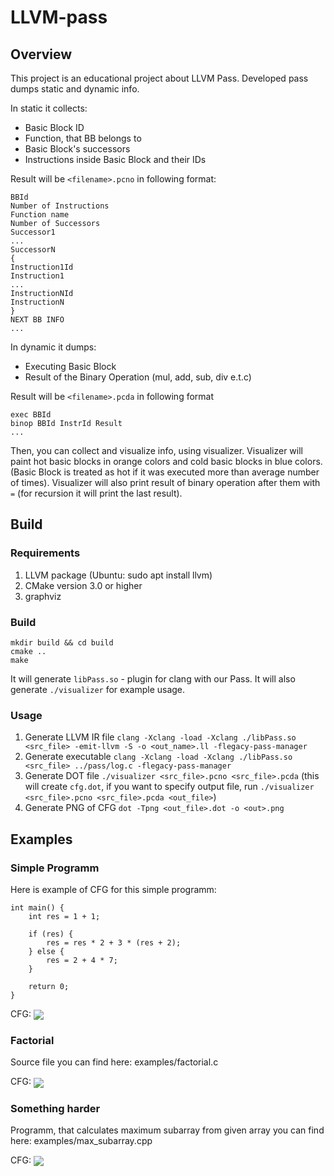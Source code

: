# LLVM-pass
## Overview
This project is an educational project about LLVM Pass. Developed pass dumps static and dynamic info.

In static it collects:
  - Basic Block ID
  - Function, that BB belongs to
  - Basic Block's successors
  - Instructions inside Basic Block and their IDs

Result will be `<filename>.pcno` in following format:
```
BBId
Number of Instructions
Function name
Number of Successors
Successor1
...
SuccessorN
{
Instruction1Id
Instruction1
...
InstructionNId
InstructionN
}
NEXT BB INFO
...
```

In dynamic it dumps:
  - Executing Basic Block
  - Result of the Binary Operation (mul, add, sub, div e.t.c)

Result will be `<filename>.pcda` in following format
```
exec BBId
binop BBId InstrId Result
...
```

Then, you can collect and visualize info, using visualizer. Visualizer will paint hot basic blocks in orange colors and cold basic blocks in blue colors. (Basic Block is treated as hot if it was executed more than average number of times). Visualizer will also print result of binary operation after them with `=` (for recursion it will print the last result).

## Build

### Requirements
1. LLVM package (Ubuntu: sudo apt install llvm)
2. CMake version 3.0 or higher
3. graphviz

### Build
```
mkdir build && cd build
cmake ..
make
```

It will generate `libPass.so` - plugin for clang with our Pass. It will also generate `./visualizer` for example usage.

### Usage

1. Generate LLVM IR file
`clang -Xclang -load -Xclang ./libPass.so <src_file> -emit-llvm -S -o <out_name>.ll -flegacy-pass-manager`
2. Generate executable
  `clang -Xclang -load -Xclang ./libPass.so <src_file> ../pass/log.c -flegacy-pass-manager`
3. Generate DOT file
   `./visualizer <src_file>.pcno <src_file>.pcda` (this will create `cfg.dot`, if you want to specify output file, run `./visualizer <src_file>.pcno <src_file>.pcda <out_file>`)
4. Generate PNG of CFG
   `dot -Tpng <out_file>.dot -o <out>.png`

## Examples

### Simple Programm
Here is example of CFG for this simple programm:
```
int main() {
    int res = 1 + 1;

    if (res) {
        res = res * 2 + 3 * (res + 2);
    } else {
        res = 2 + 4 * 7;
    }

    return 0;
}
```

CFG:
<img align="center" src="https://github.com/aleksplast/LLVM-pass/assets/111467660/0225cb5f-fe10-4b9d-bd76-10b651a504d3">

### Factorial
Source file you can find here: examples/factorial.c

CFG:
<img align="center" src="https://github.com/aleksplast/LLVM-pass/assets/111467660/dedfa68b-1546-4631-8966-8d854f310ddd">

### Something harder
Programm, that calculates maximum subarray from given array you can find here: examples/max_subarray.cpp

CFG:
<img align="center" src="https://github.com/aleksplast/LLVM-pass/assets/111467660/fd589f8c-468b-4e7b-8997-df6eaa094214">







